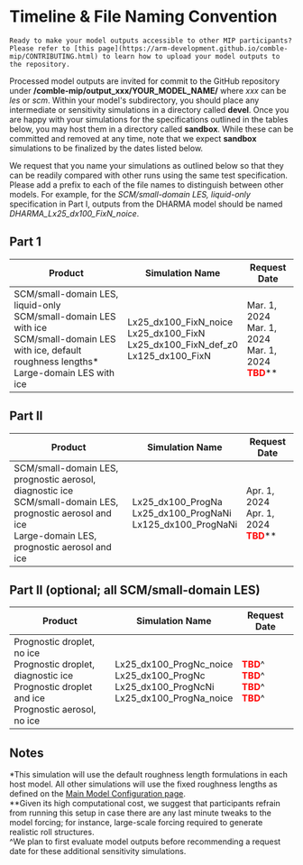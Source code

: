 # Timeline & File Naming Convention

```{attention}
Ready to make your model outputs accessible to other MIP participants? Please refer to [this page](https://arm-development.github.io/comble-mip/CONTRIBUTING.html) to learn how to upload your model outputs to the repository.
```

Processed model outputs are invited for commit to the GitHub repository under **/comble-mip/output_xxx/YOUR_MODEL_NAME/** where *xxx* can be *les* or *scm*. Within your model's subdirectory, you should place any intermediate or sensitivity simulations in a directory called **devel**. Once you are happy with your simulations for the specifications outlined in the tables below, you may host them in a directory called **sandbox**. While these can be committed and removed at any time, note that we expect **sandbox** simulations to be finalized by the dates listed below.

We request that you name your simulations as outlined below so that they can be readily compared with other runs using the same test specification. Please add a prefix to each of the file names to distinguish between other models. For example, for the *SCM/small-domain LES, liquid-only* specification in Part I, outputs from the DHARMA model should be named *DHARMA_Lx25_dx100_FixN_noice*.

## Part 1
| Product                                                                                                                                                      | Simulation Name                                                                        | Request Date                                                                                    |
|--------------------------------------------------------------------------------------------------------------------------------------------------------------|----------------------------------------------------------------------------------------|---------------------------------------------------------------------------------------------|
| SCM/small-domain LES, liquid-only<br>SCM/small-domain LES with ice<br>SCM/small-domain LES with ice, default roughness lengths*<br>Large-domain LES with ice | Lx25_dx100_FixN_noice<br>Lx25_dx100_FixN<br>Lx25_dx100_FixN_def_z0<br>Lx125_dx100_FixN | Mar. 1, 2024<br>Mar. 1, 2024<br>Mar. 1, 2024<br><span style="color:red">**TBD**</span>** |

## Part II
| Product                                                                                                                                                      | Simulation Name                                                  | Request Date                                                                  |
|--------------------------------------------------------------------------------------------------------------------------------------------------------------|------------------------------------------------------------------|---------------------------------------------------------------------------|
| SCM/small-domain LES, prognostic aerosol, diagnostic ice<br>SCM/small-domain LES, prognostic aerosol and ice<br>Large-domain LES, prognostic aerosol and ice | Lx25_dx100_ProgNa<br>Lx25_dx100_ProgNaNi<br>Lx125_dx100_ProgNaNi | Apr. 1, 2024<br>Apr. 1, 2024<br><span style="color:red">**TBD**</span>** |

## Part II (optional; all SCM/small-domain LES)
| Product                                                                                                                      | Simulation Name                                                                                | Request Date                                                     |
|------------------------------------------------------------------------------------------------------------------------------|------------------------------------------------------------------------------------------------|--------------------------------------------------------------|
| Prognostic droplet, no ice<br>Prognostic droplet, diagnostic ice<br>Prognostic droplet and ice<br>Prognostic aerosol, no ice | Lx25_dx100_ProgNc_noice<br>Lx25_dx100_ProgNc<br>Lx25_dx100_ProgNcNi<br>Lx25_dx100_ProgNa_noice | <span style="color:red">**TBD**</span>^<br><span style="color:red">**TBD**</span>^<br><span style="color:red">**TBD**</span>^<br><span style="color:red">**TBD**</span>^ |

## Notes
*This simulation will use the default roughness length formulations in each host model. All other simulations will use the fixed roughness lengths as defined on the [Main Model Configuration page](https://arm-development.github.io/comble-mip/main_configuration.html).
<br>
**Given its high computational cost, we suggest that participants refrain from running this setup in case there are any last minute tweaks to the model forcing; for instance, large-scale forcing required to generate realistic roll structures.
<br>
^We plan to first evaluate model outputs before recommending a request date for these additional sensitivity simulations.
